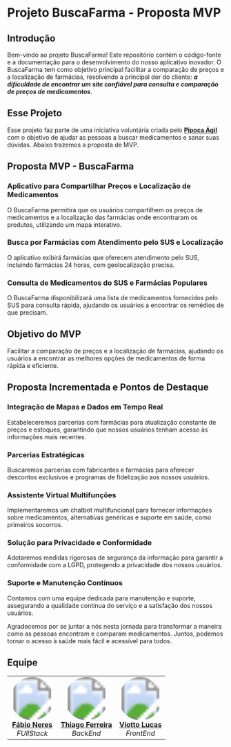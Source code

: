 # Projeto BuscaFarma - Proposta MVP

## Introdução

Bem-vindo ao projeto BuscaFarma! Este repositório contém o código-fonte e a documentação para o desenvolvimento do nosso aplicativo inovador. O BuscaFarma tem como objetivo principal facilitar a comparação de preços e a localização de farmácias, resolvendo a principal dor do cliente: **_a dificuldade de encontrar um site confiável para consulta e comparação de preços de medicamentos_**.

## Esse Projeto

Esse projeto faz parte de uma iniciativa voluntária criada pelo **[Pipoca Ágil](https://pipocaagil.com.br/)** com o objetivo de ajudar as pessoas a buscar medicamentos e sanar suas dúvidas. Abaixo trazemos a proposta de MVP.

## Proposta MVP - BuscaFarma

### Aplicativo para Compartilhar Preços e Localização de Medicamentos

O BuscaFarma permitirá que os usuários compartilhem os preços de medicamentos e a localização das farmácias onde encontraram os produtos, utilizando um mapa interativo.

### Busca por Farmácias com Atendimento pelo SUS e Localização

O aplicativo exibirá farmácias que oferecem atendimento pelo SUS, incluindo farmácias 24 horas, com geolocalização precisa.

### Consulta de Medicamentos do SUS e Farmácias Populares

O BuscaFarma disponibilizará uma lista de medicamentos fornecidos pelo SUS para consulta rápida, ajudando os usuários a encontrar os remédios de que precisam.

## Objetivo do MVP

Facilitar a comparação de preços e a localização de farmácias, ajudando os usuários a encontrar as melhores opções de medicamentos de forma rápida e eficiente.

## Proposta Incrementada e Pontos de Destaque

### Integração de Mapas e Dados em Tempo Real

Estabeleceremos parcerias com farmácias para atualização constante de preços e estoques, garantindo que nossos usuários tenham acesso às informações mais recentes.

### Parcerias Estratégicas

Buscaremos parcerias com fabricantes e farmácias para oferecer descontos exclusivos e programas de fidelização aos nossos usuários.

### Assistente Virtual Multifunções

Implementaremos um chatbot multifuncional para fornecer informações sobre medicamentos, alternativas genéricas e suporte em saúde, como primeiros socorros.

### Solução para Privacidade e Conformidade

Adotaremos medidas rigorosas de segurança da informação para garantir a conformidade com a LGPD, protegendo a privacidade dos nossos usuários.

### Suporte e Manutenção Contínuos

Contamos com uma equipe dedicada para manutenção e suporte, assegurando a qualidade contínua do serviço e a satisfação dos nossos usuários.

Agradecemos por se juntar a nós nesta jornada para transformar a maneira como as pessoas encontram e comparam medicamentos. Juntos, podemos tornar o acesso à saúde mais fácil e acessível para todos.

## Equipe

<div align="center">
  <table>
    <tr>
      <td align="center">
        <svg width="100" height="100">
          <defs>
            <clipPath id="circleView">
              <circle cx="50" cy="50" r="50" fill="#FFFFFF" />
            </clipPath>
          </defs>
          <image href="https://avatars.githubusercontent.com/u/50967217?v=4" width="100" height="100" clip-path="url(#circleView)" />
        </svg>
        <br>
        <b><a href="https://github.com/neresfabio">Fábio Neres</a></b><br>
        <i>FUllStack</i>
      </td>
      <td align="center">
      <svg width="100" height="100">
          <defs>
            <clipPath id="circleView">
              <circle cx="50" cy="50" r="50" fill="#FFFFFF" />
            </clipPath>
          </defs>
          <image href="https://avatars.githubusercontent.com/u/108550945?v=4", width="100" height="100" clip-path="url(#circleView)" />
        </svg>
        <br>
        <b><a href="https://github.com/thiagoferreirapy">Thiago Ferreira</a></b><br>
        <i>BackEnd</i>
      </tb>
       <td align="center">
      <svg width="100" height="100">
          <defs>
            <clipPath id="circleView">
              <circle cx="50" cy="50" r="50" fill="#FFFFFF" />
            </clipPath>
          </defs>
          <image href="https://avatars.githubusercontent.com/u/91827021?v=4" width="100" height="100" clip-path="url(#circleView)" />
        </svg>
        <br>
        <b><a href="https://github.com/viotto-lucas">Viotto Lucas</a></b><br>
        <i>FrontEnd</i>
      </tb>
    </tr>
  </table>
</div>

